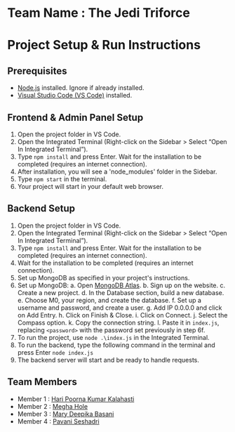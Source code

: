 # Team Name : The Jedi Triforce
# Project Setup & Run Instructions

## Prerequisites
- [Node.js](https://nodejs.org/en/download/) installed. Ignore if already installed.
- [Visual Studio Code (VS Code)](https://code.visualstudio.com/download/) installed.

## Frontend & Admin Panel Setup

1. Open the project folder in VS Code.
2. Open the Integrated Terminal (Right-click on the Sidebar > Select “Open In Integrated Terminal”).
3. Type `npm install` and press Enter. Wait for the installation to be completed (requires an internet connection).
4. After installation, you will see a 'node_modules' folder in the Sidebar.
5. Type `npm start` in the terminal.
6. Your project will start in your default web browser.


## Backend Setup

1. Open the project folder in VS Code.
2. Open the Integrated Terminal (Right-click on the Sidebar > Select “Open In Integrated Terminal”).
3. Type `npm install` and press Enter. Wait for the installation to be completed (requires an internet connection).
4. Wait for the installation to be completed (requires an internet connection). 
5. Set up MongoDB as specified in your project's instructions.
6. Set up MongoDB:
   a. Open [MongoDB Atlas](https://www.mongodb.com/cloud/atlas).
   b. Sign up on the website.
   c. Create a new project.
   d. In the Database section, build a new database.
   e. Choose M0, your region, and create the database.
   f. Set up a username and password, and create a user.
   g. Add IP 0.0.0.0 and click on Add Entry.
   h. Click on Finish & Close.
   i. Click on Connect.
   j. Select the Compass option.
   k. Copy the connection string.
   l. Paste it in `index.js`, replacing `<password>` with the password set previously in step 6f.
7. To run the project, use `node .\index.js` in the Integrated Terminal. 
8. To run the backend, type the following command in the terminal and press Enter `node index.js`
9. The backend server will start and be ready to handle requests.

## Team Members

- Member 1 : [Hari Poorna Kumar Kalahasti](https://github.com/haripoorna/CIS641-HW2-Kalahasti)
- Member 2 : [Megha Hole](https://github.com/Meghahole/CIS641-HW2-hole)
- Member 3 : [Mary Deepika Basani](https://github.com/deepikabasani/CIS641-HW2-Basani/blob/main/README.md)
- Member 4 : [Pavani Seshadri](https://github.com/Seshadrp/641-HW2-seshadri)
